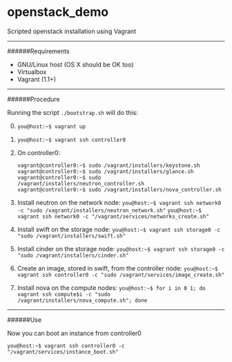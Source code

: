 openstack_demo
==============

Scripted openstack installation using Vagrant

***

######Requirements

* GNU/Linux host (OS X should be OK too)
* Virtualbox
* Vagrant (1.1+)

***

######Procedure

Running the script `./bootstrap.sh` will do this:

0. `you@host:~$ vagrant up`
0. `you@host:~$ vagrant ssh controller0`
0. On controller0:

    ``` 
    vagrant@controller0:~$ sudo /vagrant/installers/keystone.sh
    vagrant@controller0:~$ sudo /vagrant/installers/glance.sh
    vagrant@controller0:~$ sudo /vagrant/installers/neutron_controller.sh
    vagrant@controller0:~$ sudo /vagrant/installers/nova_controller.sh
    ``` 

0. Install neutron on the network node:
    `you@host:~$ vagrant ssh network0 -c "sudo /vagrant/installers/neutron_network.sh"`
    `you@host:~$ vagrant ssh network0 -c "/vagrant/services/networks_create.sh"`

0. Install swift on the storage node:
    `you@host:~$ vagrant ssh storage0 -c "sudo /vagrant/installers/swift.sh"`

0. Install cinder on the storage node:
    `you@host:~$ vagrant ssh storage0 -c "sudo /vagrant/installers/cinder.sh"`

0. Create an image, stored in swift, from the controller node:
    `you@host:~$ vagrant ssh controller0 -c "sudo /vagrant/services/image_create.sh"`

0. Install nova on the compute nodes:
    `you@host:~$ for i in 0 1; do vagrant ssh compute$i -c "sudo /vagrant/installers/nova_compute.sh"; done`

***

######Use

Now you can boot an instance from controller0

`you@host:~$ vagrant ssh controller0 -c "/vagrant/services/instance_boot.sh"`

